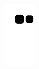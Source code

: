 
![snake gif](https://github.com/LarissaCarrara/LarissaCarrara.github.io/blob/output/github-contribution-grid-snake.svg)
